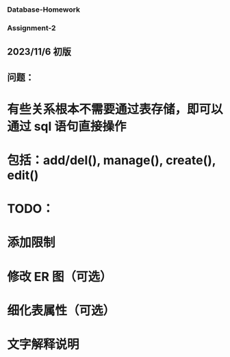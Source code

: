 ### Database-Homework

### Assignment-2

## 2023/11/6 初版

## 问题：

# 有些关系根本不需要通过表存储，即可以通过 sql 语句直接操作

# 包括：add/del(), manage(), create(), edit()

# TODO：

# 添加限制

# 修改 ER 图（可选）

# 细化表属性（可选）

# 文字解释说明
